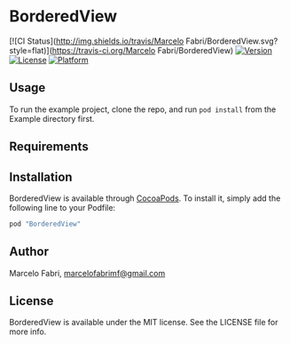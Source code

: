 # BorderedView

[![CI Status](http://img.shields.io/travis/Marcelo Fabri/BorderedView.svg?style=flat)](https://travis-ci.org/Marcelo Fabri/BorderedView)
[![Version](https://img.shields.io/cocoapods/v/BorderedView.svg?style=flat)](http://cocoapods.org/pods/BorderedView)
[![License](https://img.shields.io/cocoapods/l/BorderedView.svg?style=flat)](http://cocoapods.org/pods/BorderedView)
[![Platform](https://img.shields.io/cocoapods/p/BorderedView.svg?style=flat)](http://cocoapods.org/pods/BorderedView)

## Usage

To run the example project, clone the repo, and run `pod install` from the Example directory first.

## Requirements

## Installation

BorderedView is available through [CocoaPods](http://cocoapods.org). To install
it, simply add the following line to your Podfile:

```ruby
pod "BorderedView"
```

## Author

Marcelo Fabri, marcelofabrimf@gmail.com

## License

BorderedView is available under the MIT license. See the LICENSE file for more info.
